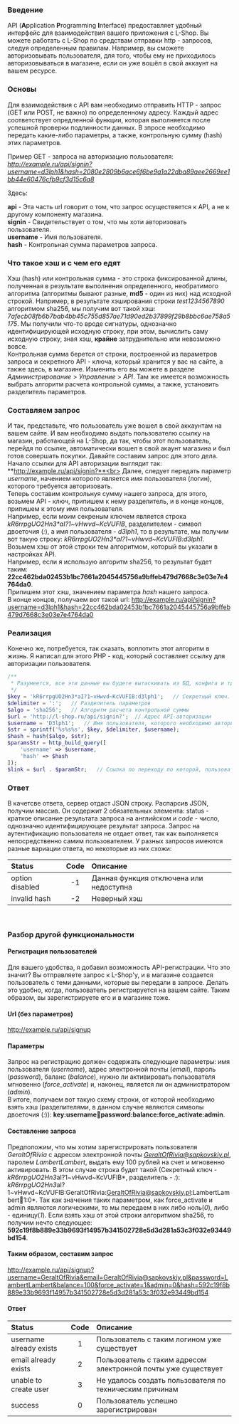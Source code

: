 ### Введение

API (**A**pplication **P**rogramming **I**nterface) предоставляет удобный интерфейс для
взаимодействия вашего приложения с L-Shop. Вы можете работать с L-Shop по средствам
отправки http - запросов, следуя определенным правилам. Например, вы сможете авторизовывать
пользователя, для того, чтобы ему не приходилось авторизовываться в магазине, если он уже
вошёл в свой аккаунт на вашем ресурсе.

### Основы

Для взаимодействия с API вам необходимо отправить HTTP - запрос (GET или POST, не важно)
по определенному адресу. Каждый адрес соответствует опредленной функции, которая выполняется
после успешной проверки подлинности данных. В зпросе необходимо передать какие-либо
параметры, а также, контрольную сумму (hash) этих параметров.

Пример GET - запроса на авторизацию пользователя:
*http://example.ru/api/signin?username=d3lph1&hash=2080e2809b6ace6f6be9a1a22dba89aee2669ee1bb44e60476cfb9cf3d15c6a8*

Здесь:

**api** - Эта часть url говорит о том, что запрос осуществяется к API, а не к другому компоненту магазина.<br>
**signin** - Свидетельствует о том, что мы хоти авторизовать пользователя.<br>
**username** - Имя пользователя.<br>
**hash** - Контрольная сумма параметров запроса.<br>

### Что такое хэш и с чем его едят

Хэш (hash) или контрольная сумма - это строка фиксированной длины, полученная в результате
выполнения определенного, необратимого алгоритма (алгоритмы бывают разные, **md5** - один из них)
над исходной строкой. Например, в результате хэширования строки *test1234567890* алгоритмом sha256, мы получим
вот такой хэш: *7afecb08fb6b7bab4bb45c755d857ae71d90ed2b37899f29b8bbc6ae758a5175*.
Мы получили что-то вроде сигнатуры, однозначно идентифицирующей исходную строку,
при этом, вычислить саму исходную строку, зная хэш, <strong>крайне</strong> затруднительно или
невозможно вовсе.<br>Контрольная сумма берется от строки, построенной из параметров запроса
и секретного API - ключа, который хранится у вас на сайте, а также здесь, в магазине. Изменить
его вы можете в разделе *Администрирование* > *Управление* > *API*. Там же имеется возможность
выбрать алгоритм расчета контрольной суммы, а также, установить разделитель параметров.

### Составляем запрос

И так, представьте, что пользователь уже вошел в свой аккаунтам на вашем сайте. И вам необходимо
выдать пользователю ссылку на магазин, работающей на L-Shop, да так, чтобы этот пользователь,
перейдя по ссылке, автоматически вошел в свой акаунт магазина и был готов совершать покупки.
Давайте составим запрос для этого дела.<br>
Начало ссылки для API авторизации выглядит так: **http://example.ru/api/signin?**<br>
Далее, следует передать параметр *username*, начением которого является имя пользователя
(логин), которого требуется авторизовать.<br>
Теперь составим контрольнуя сумму нашего запроса, для этого, возьмем API - ключ, припишем к нему
разделитель, и в конце концов, припишем к этому имя пользователя.<br>
Например, если моим секреным ключем является строка *kR6rrpgUO2Hn3\*aI?1~vHwvd~KcVUFIB*,
разделителем - символ двоеточия (*:*), а имя пользователя - *d3lph1*</code>,
то в результате, мы получим вот такую строку: *kR6rrpgUO2Hn3\*aI?1~vHwvd~KcVUFIB:d3lph1*.
Возьмем хэш от этой строки тем алгоритмом, который вы указали в настройках API.<br>
Например, если я использую алгоритм sha256, то результат будет таким:
**22cc462bda02453b1bc7661a2045445756a9bffeb479d7668c3e03e7e4764da0**.<br>
Припишем этот хэш, значением параметра *hash* нашего запроса.<br>
В конце концов, получаем вот такой url:
http://example.ru/api/signin?username=d3lph1&hash=22cc462bda02453b1bc7661a2045445756a9bffeb479d7668c3e03e7e4764da0

### Реализация

Конечно же, потребуется, так сказать, воплотить этот алгоритм в жизнь. Я написал для этого
PHP - код, который составляет ссылку для авторизации пользователя.

```php
/**
 * Разумеется, все эти данные вы будете вытаскивать из БД, конфига и тд.
 */
$key = 'kR6rrpgUO2Hn3*aI?1~vHwvd~KcVUFIB:d3lph1';   // Секретный ключ. Должен соответствовать секретному ключу в магазине.
$delimiter = ':';   // Разделитель параметров
$algo = 'sha256';   // Алгоритм расчета контрольной суммы
$url = 'http://l-shop.ru/api/signin?';  // Адрес API-авторизации
$username = 'D3lph1';   // Имя пользователя, которого необходимо авторизовать
$str = sprintf('%s%s%s', $key, $delimiter, $username);
$hash = hash($algo, $str);
$paramsStr = http_build_query([
    'username' => $username,
    'hash' => $hash
]);
$link = $url . $paramStr;   // Ссылка по переходу по которой, пользователь будет авторизован
```

### Ответ

В качетсве ответа, сервер отдаст JSON строку. Распарсив JSON, получим массив. Он содержит 2 обязательных элемента:
status - краткое описание результата запроса на английском и *code* - число, однозначно идентифицирующее результат
запроса. Запрос на аутентификацию пользователя не отдает ответ, так как выполняется непосредственно самим пользователем.
У разных запросов имеются разные вариации ответа, но некоторые из них схожи:

| Status          | Code     | Описание                                |
| :------------   | :------: | :----------------------------------     |
| option disabled | -1       | Данная функция отключена или недоступна |
| invalid hash    | -2       | Неверный хэш                            |

<br>

### Разбор другой функциональности

#### Регистрация пользователей

Для вашего удобства, я добавил возможность API-регистрации. Что это значит? Вы отправляете запрос к L-Shop'у,
и в магазине создается пользователь с теми данными, которые вы передали в запросе. Делать это удобно, когда,
пользователь регистрируется на вашем сайте. Таким образом, вы зарегистрируете его и в магазине тоже.

#### Url (без параметров)
http://example.ru/api/signup

#### Параметры
Запрос на регистрацию должен содержать следующие параметры: имя пользователя (*username*),
адрес электронной почты (*email*), пароль (*password*), баланс (*balance*),
нужно ли активировать пользователя мгновенно (*force_activate*) и, наконец, является ли он
администратором (*admin*).<br>
В итоге, получаем вот такую схему строки, от которой необходимо взять хэш (разделителями, в данном случае
являются символы двоеточия (*:*)): **key:username:email:password:balance:force_activate:admin**.

#### Составление запроса

Предположим, что мы хотим зарегистрировать пользователя *GeraltOfRivia* с адресом электронной почты
*GeraltOfRivia@sapkovskiy.pl*, паролем *LambertLambert*, выдать ему 100 рублей на счет и
мгновенно активировать. В этом случае строка будет такой (Секретный ключ - *kR6rrpgUO2Hn3*aI?1~vHwvd~KcVUFIB*,
разделитель - *:*): *kR6rrpgUO2Hn3*aI?1~vHwvd~KcVUFIB:GeraltOfRivia:GeraltOfRivia@sapkovskiy.pl:LambertLambert:100:1:0*.
Так как значения таких параметром, как force_activate и admin являются логическими, то мы передаем в них либо ноль(*0*),
либо - единицу(*1*). Если взять хэш от этой строки алгоритмом sha256, то получим нечто следующее:
**592c19f8b889e33b9693f14957b341502728e5d3d281a53c3f032e93449bd154**.

#### Таким образом, составим запрос
http://example.ru/api/signup?username=GeraltOfRivia&email=GeraltOfRivia@sapkovskiy.pl&password=LambertLambert&balance=100&force_activate=1&admin=0&hash=592c19f8b889e33b9693f14957b341502728e5d3d281a53c3f032e93449bd154

#### Ответ

| Status                  | Code     | Описание                                                      |
| :------------           | :------: | :----------------------------------                           |
| username already exists | 1        | Пользователь с таким логином уже существует                   |
| email already exists    | 2        | Пользователь с таким адресом электронной почты уже существует |
| unable to create user   | 3        | Не удалось создать пользователя по техническим причинам       |
| success                 | 0        | Пользователь успешно зарегистрирован                          |
